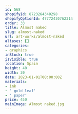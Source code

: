 ```yaml
---
id: 568
shopifyId: 8723264340298
shopifyOptionId: 47772430762314
order: 33
title: Almost naked
slug: almost-naked
url: art-works/almost-naked
aliases: []
categories:
- graphics
inStock: true
isVisible: true
location: Spain
height: 40
width: 30
date: 2023-01-01T00:00:00Z
materials:
- ink
- ' gold leaf'
- ' paper'
price: 450
mainImage: Almost naked.jpg
---
```

